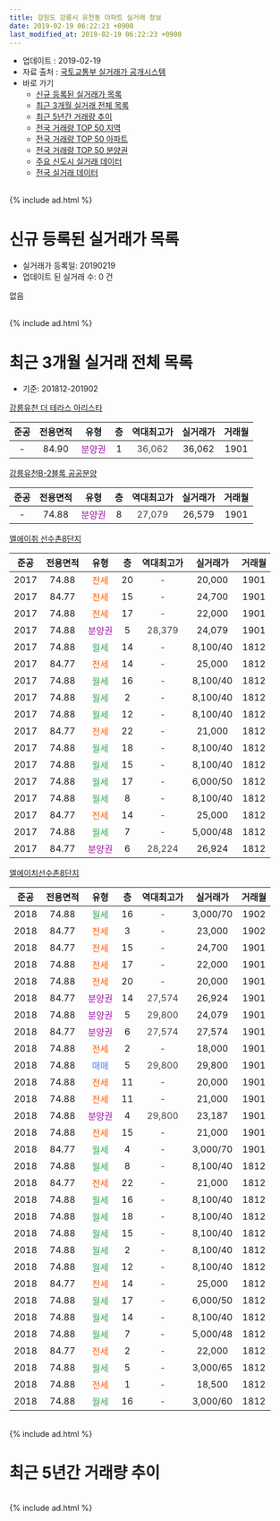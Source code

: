 ```yaml
---
title: 강원도 강릉시 유천동 아파트 실거래 정보
date: 2019-02-19 06:22:23 +0900
last_modified_at: 2019-02-19 06:22:23 +0900
---
```


* 업데이트 : 2019-02-19
* 자료 출처 : [국토교통부 실거래가 공개시스템](http://rt.molit.go.kr)
* 바로 가기
    * [신규 등록된 실거래가 목록](#신규-등록된-실거래가-목록)
    * [최근 3개월 실거래 전체 목록](#최근-3개월-실거래-전체-목록)
    * [최근 5년간 거래량 추이](#최근-5년간-거래량-추이)
    * [전국 거래량 TOP 50 지역](https://ayogom.github.io/apt-trade-info/최근-3개월-전국에서-가장-거래가-많이-발생한-지역)
    * [전국 거래량 TOP 50 아파트](https://ayogom.github.io/apt-trade-info/최근-3개월-전국에서-가장-거래가-많이-발생한-아파트)
    * [전국 거래량 TOP 50 분양권](https://ayogom.github.io/apt-trade-info/최근-3개월-전국에서-가장-거래가-많이-발생한-분양권)
    * [주요 신도시 실거래 데이터](https://ayogom.github.io/apt-trade-info/주요-신도시)
    * [전국 실거래 데이터](https://ayogom.github.io/apt-trade-info/전국)
<br>
{% include ad.html %}
<br>

# 신규 등록된 실거래가 목록
* 실거래가 등록일: 20190219
* 업데이트 된 실거래 수: 0 건

없음

<br>
{% include ad.html %}
<br>

# 최근 3개월 실거래 전체 목록
* 기준: 201812-201902


[강릉유천 더 테라스 아리스타](https://search.naver.com/search.naver?query=%EA%B0%95%EC%9B%90%EB%8F%84+%EA%B0%95%EB%A6%89%EC%8B%9C+%EC%9C%A0%EC%B2%9C%EB%8F%99+%EA%B0%95%EB%A6%89%EC%9C%A0%EC%B2%9C+%EB%8D%94+%ED%85%8C%EB%9D%BC%EC%8A%A4+%EC%95%84%EB%A6%AC%EC%8A%A4%ED%83%80)

|준공|전용면적|유형|층|역대최고가|실거래가|거래월|
|:---:|:---:|:---:|:---:|:---:|:---:|:---:|
|-|84.90|<span style="color:#9C11A5">분양권</span>|1|<span style="color:#444444">36,062</span>|36,062|1901|

[강릉유천B-2블록 공공분양](https://search.naver.com/search.naver?query=%EA%B0%95%EC%9B%90%EB%8F%84+%EA%B0%95%EB%A6%89%EC%8B%9C+%EC%9C%A0%EC%B2%9C%EB%8F%99+%EA%B0%95%EB%A6%89%EC%9C%A0%EC%B2%9CB-2%EB%B8%94%EB%A1%9D+%EA%B3%B5%EA%B3%B5%EB%B6%84%EC%96%91)

|준공|전용면적|유형|층|역대최고가|실거래가|거래월|
|:---:|:---:|:---:|:---:|:---:|:---:|:---:|
|-|74.88|<span style="color:#9C11A5">분양권</span>|8|<span style="color:#444444">27,079</span>|26,579|1901|

[엘에이취 선수촌8단지](https://search.naver.com/search.naver?query=%EA%B0%95%EC%9B%90%EB%8F%84+%EA%B0%95%EB%A6%89%EC%8B%9C+%EC%9C%A0%EC%B2%9C%EB%8F%99+%EC%97%98%EC%97%90%EC%9D%B4%EC%B7%A8+%EC%84%A0%EC%88%98%EC%B4%8C8%EB%8B%A8%EC%A7%80)

|준공|전용면적|유형|층|역대최고가|실거래가|거래월|
|:---:|:---:|:---:|:---:|:---:|:---:|:---:|
|2017|74.88|<span style="color:#ff5a00">전세</span>|20|<span style="color:#444444">-</span>|20,000|1901|
|2017|84.77|<span style="color:#ff5a00">전세</span>|15|<span style="color:#444444">-</span>|24,700|1901|
|2017|74.88|<span style="color:#ff5a00">전세</span>|17|<span style="color:#444444">-</span>|22,000|1901|
|2017|74.88|<span style="color:#9C11A5">분양권</span>|5|<span style="color:#444444">28,379</span>|24,079|1901|
|2017|74.88|<span style="color:#34a853">월세</span>|14|<span style="color:#444444">-</span>|8,100/40|1812|
|2017|84.77|<span style="color:#ff5a00">전세</span>|14|<span style="color:#444444">-</span>|25,000|1812|
|2017|74.88|<span style="color:#34a853">월세</span>|16|<span style="color:#444444">-</span>|8,100/40|1812|
|2017|74.88|<span style="color:#34a853">월세</span>|2|<span style="color:#444444">-</span>|8,100/40|1812|
|2017|74.88|<span style="color:#34a853">월세</span>|12|<span style="color:#444444">-</span>|8,100/40|1812|
|2017|84.77|<span style="color:#ff5a00">전세</span>|22|<span style="color:#444444">-</span>|21,000|1812|
|2017|74.88|<span style="color:#34a853">월세</span>|18|<span style="color:#444444">-</span>|8,100/40|1812|
|2017|74.88|<span style="color:#34a853">월세</span>|15|<span style="color:#444444">-</span>|8,100/40|1812|
|2017|74.88|<span style="color:#34a853">월세</span>|17|<span style="color:#444444">-</span>|6,000/50|1812|
|2017|74.88|<span style="color:#34a853">월세</span>|8|<span style="color:#444444">-</span>|8,100/40|1812|
|2017|84.77|<span style="color:#ff5a00">전세</span>|14|<span style="color:#444444">-</span>|25,000|1812|
|2017|74.88|<span style="color:#34a853">월세</span>|7|<span style="color:#444444">-</span>|5,000/48|1812|
|2017|84.77|<span style="color:#9C11A5">분양권</span>|6|<span style="color:#444444">28,224</span>|26,924|1812|

[엘에이치선수촌8단지](https://search.naver.com/search.naver?query=%EA%B0%95%EC%9B%90%EB%8F%84+%EA%B0%95%EB%A6%89%EC%8B%9C+%EC%9C%A0%EC%B2%9C%EB%8F%99+%EC%97%98%EC%97%90%EC%9D%B4%EC%B9%98%EC%84%A0%EC%88%98%EC%B4%8C8%EB%8B%A8%EC%A7%80)

|준공|전용면적|유형|층|역대최고가|실거래가|거래월|
|:---:|:---:|:---:|:---:|:---:|:---:|:---:|
|2018|74.88|<span style="color:#34a853">월세</span>|16|<span style="color:#444444">-</span>|3,000/70|1902|
|2018|84.77|<span style="color:#ff5a00">전세</span>|3|<span style="color:#444444">-</span>|23,000|1902|
|2018|84.77|<span style="color:#ff5a00">전세</span>|15|<span style="color:#444444">-</span>|24,700|1901|
|2018|74.88|<span style="color:#ff5a00">전세</span>|17|<span style="color:#444444">-</span>|22,000|1901|
|2018|74.88|<span style="color:#ff5a00">전세</span>|20|<span style="color:#444444">-</span>|20,000|1901|
|2018|84.77|<span style="color:#9C11A5">분양권</span>|14|<span style="color:#444444">27,574</span>|26,924|1901|
|2018|74.88|<span style="color:#9C11A5">분양권</span>|5|<span style="color:#444444">29,800</span>|24,079|1901|
|2018|84.77|<span style="color:#9C11A5">분양권</span>|6|<span style="color:#444444">27,574</span>|27,574|1901|
|2018|74.88|<span style="color:#ff5a00">전세</span>|2|<span style="color:#444444">-</span>|18,000|1901|
|2018|74.88|<span style="color:#4285f3">매매</span>|5|<span style="color:#444444">29,800</span>|29,800|1901|
|2018|74.88|<span style="color:#ff5a00">전세</span>|11|<span style="color:#444444">-</span>|20,000|1901|
|2018|74.88|<span style="color:#ff5a00">전세</span>|11|<span style="color:#444444">-</span>|21,000|1901|
|2018|74.88|<span style="color:#9C11A5">분양권</span>|4|<span style="color:#444444">29,800</span>|23,187|1901|
|2018|74.88|<span style="color:#ff5a00">전세</span>|15|<span style="color:#444444">-</span>|21,000|1901|
|2018|84.77|<span style="color:#34a853">월세</span>|4|<span style="color:#444444">-</span>|3,000/70|1901|
|2018|74.88|<span style="color:#34a853">월세</span>|8|<span style="color:#444444">-</span>|8,100/40|1812|
|2018|84.77|<span style="color:#ff5a00">전세</span>|22|<span style="color:#444444">-</span>|21,000|1812|
|2018|74.88|<span style="color:#34a853">월세</span>|16|<span style="color:#444444">-</span>|8,100/40|1812|
|2018|74.88|<span style="color:#34a853">월세</span>|18|<span style="color:#444444">-</span>|8,100/40|1812|
|2018|74.88|<span style="color:#34a853">월세</span>|15|<span style="color:#444444">-</span>|8,100/40|1812|
|2018|74.88|<span style="color:#34a853">월세</span>|2|<span style="color:#444444">-</span>|8,100/40|1812|
|2018|74.88|<span style="color:#34a853">월세</span>|12|<span style="color:#444444">-</span>|8,100/40|1812|
|2018|84.77|<span style="color:#ff5a00">전세</span>|14|<span style="color:#444444">-</span>|25,000|1812|
|2018|74.88|<span style="color:#34a853">월세</span>|17|<span style="color:#444444">-</span>|6,000/50|1812|
|2018|74.88|<span style="color:#34a853">월세</span>|14|<span style="color:#444444">-</span>|8,100/40|1812|
|2018|74.88|<span style="color:#34a853">월세</span>|7|<span style="color:#444444">-</span>|5,000/48|1812|
|2018|84.77|<span style="color:#ff5a00">전세</span>|2|<span style="color:#444444">-</span>|22,000|1812|
|2018|74.88|<span style="color:#34a853">월세</span>|5|<span style="color:#444444">-</span>|3,000/65|1812|
|2018|74.88|<span style="color:#ff5a00">전세</span>|1|<span style="color:#444444">-</span>|18,500|1812|
|2018|74.88|<span style="color:#34a853">월세</span>|16|<span style="color:#444444">-</span>|3,000/60|1812|


<br>
{% include ad.html %}
<br>

# 최근 5년간 거래량 추이


<div style="width:100%;">
    <canvas id="deal_progress" height="200"></canvas>
</div>

<script>
new Chart(document.getElementById("deal_progress"), {
    type: 'line',
    data: {
        labels: ['201402','201403','201404','201405','201406','201407','201408','201409','201410','201411','201412','201501','201502','201503','201504','201505','201506','201507','201508','201509','201510','201511','201512','201601','201602','201603','201604','201605','201606','201607','201608','201609','201610','201611','201612','201701','201702','201703','201704','201705','201706','201707','201708','201709','201710','201711','201712','201801','201802','201803','201804','201805','201806','201807','201808','201809','201810','201811','201812','201901','201902'],
        datasets: [{
            label: '매매',
            pointRadius: 1,
            data: [0, 0, 0, 0, 0, 0, 0, 0, 0, 0, 0, 0, 0, 0, 0, 0, 0, 0, 0, 0, 0, 0, 0, 0, 0, 0, 0, 0, 0, 0, 0, 0, 0, 0, 0, 0, 0, 0, 0, 0, 0, 0, 0, 0, 0, 0, 0, 0, 0, 0, 3, 0, 0, 46, 47, 15, 26, 13, 1, 8, 0],
            borderColor: "rgba(255, 201, 14, 1)",
            backgroundColor: "rgba(255, 201, 14, 0.5)",
            fill: false,
            lineTension: 0
        },{
            label: '전월세',
            pointRadius: 1,
            data: [0, 0, 0, 0, 0, 0, 0, 0, 0, 0, 0, 0, 0, 0, 0, 0, 0, 0, 0, 0, 0, 0, 0, 0, 0, 0, 0, 0, 0, 0, 0, 0, 0, 0, 0, 0, 0, 0, 0, 0, 0, 9, 0, 1, 0, 0, 0, 0, 0, 0, 0, 4, 0, 4, 3, 3, 11, 21, 27, 11, 2],
            borderColor: "rgba(0, 141, 185, 1)",
            backgroundColor: "rgba(0, 141, 185, 0.5)",
            fill: false,
            lineTension: 0
        }
        ]
    },
    options: {
        responsive: true,
        title: {
            display: false
        },
        tooltips: {
            mode: 'index',
            intersect: false
        },
        hover: {
            mode: 'nearest',
            intersect: true
        },
        scales: {
            xAxes: [{
                display: true,
                scaleLabel: {
                    display: true,
                    labelString: '년/월'
                }
            }],
            yAxes: [{
                display: true,
                ticks: {
                    suggestedMin: 0,
                },
                scaleLabel: {
                    display: true,
                    labelString: '실거래 수'
                }
            }]
        }
    }
});

</script>


<br>
{% include ad.html %}
<br>

